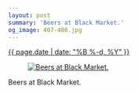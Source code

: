 ```yaml
---
layout: post
summary: 'Beers at Black Market.'
og_image: 407-480.jpg
---
```


<p>
 <time>
  <a href="/407">
   {{ page.date | date: "%B %-d, %Y" }}
  </a>
 </time>
 <a href="/407">
  <figure data-taken="5/24/2015">
   <img alt="Beers at Black Market." sizes="(min-width: 700px) 50vw, calc(100vw - 2rem)" src="{{ site.assets_url }}/407-240.jpg" srcset="{{ site.assets_url }}/407-480.jpg 480w, {{ site.assets_url }}/407-360.jpg 360w, {{ site.assets_url }}/407-240.jpg 240w, {{ site.assets_url }}/407-120.jpg 120w"/>
  </figure>
 </a>
 <span>
  Beers at Black Market.
 </span>
</p>
